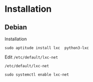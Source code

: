 # Installation

## Debian

Installation

```
sudo aptitude install lxc  python3-lxc
```

Edit `/etc/default/lxc-net`

```
/etc/default/lxc-net
```

```
sudo systemctl enable lxc-net
```
